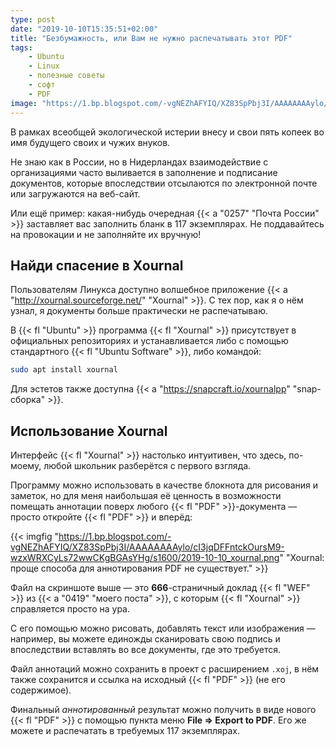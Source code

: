 ```yaml
---
type: post
date: "2019-10-10T15:35:51+02:00"
title: "Безбумажность, или Вам не нужно распечатывать этот PDF"
tags:
    - Ubuntu
    - Linux
    - полезные советы
    - софт
    - PDF
image: "https://1.bp.blogspot.com/-vgNEZhAFYIQ/XZ83SpPbj3I/AAAAAAAAylo/cI3jqDFFntckOursM9-wzxWRXCyLs72wwCKgBGAsYHg/s1600/2019-10-10_xournal.png"
---
```


В рамках всеобщей экологической истерии внесу и свои пять копеек во имя будущего своих и чужих внуков.

Не знаю как в России, но в Нидерландах взаимодействие с организациями часто выливается в заполнение и подписание документов, которые впоследствии отсылаются по электронной почте или загружаются на веб-сайт.

Или ещё пример: какая-нибудь очередная {{< a "0257" "Почта России" >}} заставляет вас заполнить бланк в 117 экземплярах. Не поддавайтесь на провокации и не заполняйте их вручную!

<!--more-->

## Найди спасение в Xournal

Пользователям Линукса доступно волшебное приложение {{< a "http://xournal.sourceforge.net/" "Xournal" >}}. С тех пор, как я о нём узнал, я документы больше практически не распечатываю.

В {{< fl "Ubuntu" >}} программа {{< fl "Xournal" >}} присутствует в официальных репозиториях и устанавливается либо с помощью стандартного {{< fl "Ubuntu Software" >}}, либо командой:

```bash
sudo apt install xournal
```

Для эстетов также доступна {{< a "https://snapcraft.io/xournalpp" "snap-сборка" >}}.

## Использование Xournal

Интерфейс {{< fl "Xournal" >}} настолько интуитивен, что здесь, по-моему, любой школьник разберётся с первого взгляда.

Программу можно использовать в качестве блокнота для рисования и заметок, но для меня наибольшая её ценность в возможности помещать аннотации поверх любого {{< fl "PDF" >}}-документа — просто откройте {{< fl "PDF" >}} и вперёд:

{{< imgfig "https://1.bp.blogspot.com/-vgNEZhAFYIQ/XZ83SpPbj3I/AAAAAAAAylo/cI3jqDFFntckOursM9-wzxWRXCyLs72wwCKgBGAsYHg/s1600/2019-10-10_xournal.png" "Xournal: проще способа для аннотирования PDF не существует." >}}

Файл на скриншоте выше — это **666**-страничный доклад {{< fl "WEF" >}} из {{< a "0419" "моего поста" >}}, с которым {{< fl "Xournal" >}} справляется просто на ура.

С его помощью можно рисовать, добавлять текст или изображения — например, вы можете единожды сканировать свою подпись и впоследствии вставлять во все документы, где это требуется.

Файл аннотаций можно сохранить в проект с расширением `.xoj`, в нём также сохранится и ссылка на исходный {{< fl "PDF" >}} (не его содержимое).

Финальный *аннотированный* результат можно получить в виде нового {{< fl "PDF" >}} с помощью пункта меню **File ⇒ Export to PDF**. Его же можете и распечатать в требуемых 117 экземплярах.